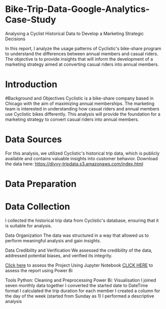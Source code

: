 # Bike-Trip-Data-Google-Analytics-Case-Study
Analysing a Cyclist Historical Data to Develop a Marketing Strategic Decisions

In this report, I analyze the usage patterns of Cyclistic's bike-share program to understand the differences between annual members and casual riders. The objective is to provide insights that will inform the development of a marketing strategy aimed at converting casual riders into annual members.

# Introduction

#Background and Objectives
Cyclistic is a bike-share company based in Chicago with the aim of maximizing annual memberships. The marketing team is interested in understanding how casual riders and annual members use Cyclistic bikes differently. This analysis will provide the foundation for a marketing strategy to convert casual riders into annual members.

# Data Sources
For this analysis, we utilized Cyclistic's historical trip data, which is publicly available and contains valuable insights into customer behavior.
Download the data here: https://divvy-tripdata.s3.amazonaws.com/index.html
# Data Preparation

# Data Collection
I collected the historical trip data from Cyclistic's database, ensuring that it is suitable for analysis.

Data Organization
The data was structured in a way that allowed us to perform meaningful analysis and gain insights.

Data Credibility and Verification
We assessed the credibility of the data, addressed potential biases, and verified its integrity.

[Click here](https://github.com/OlaoluwajohnsonT/Bike-Trip-Datat-Google-Analytics-Case-Study/blob/main/Tripdata.ipynb) to assess the Project Using Jupyter Notebook
[CLICK HERE](https://github.com/OlaoluwajohnsonT/Bike-Trip-Datat-Google-Analytics-Case-Study/blob/main/Trip%20Report.pdf) to assess the report using Power Bi

Tools
Python: Cleaning and Preprocessing
Power Bi: Visualisation
I joined seven monthly data together
I converted the started date to DateTime format
I calculated the trip duration for each member
I created a column for the day of the week (started from Sunday as 1)
I performed a descriptive analysis
